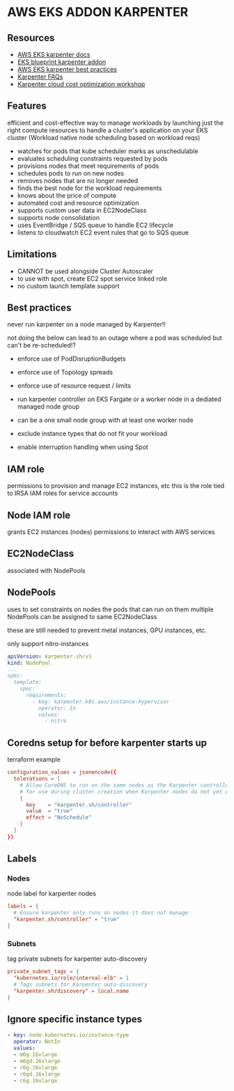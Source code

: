# AWS EKS ADDON KARPENTER

## Resources
- [AWS EKS karpenter docs](https://docs.aws.amazon.com/eks/latest/best-practices/karpenter.html)
- [EKS blueprint karpenter addon](https://aws-quickstart.github.io/cdk-eks-blueprints/addons/karpenter/#:~:text=Karpenter%20add%2Don%20is%20based,application%20on%20your%20EKS%20cluster.)
- [AWS EKS karpenter best practices](https://docs.aws.amazon.com/eks/latest/best-practices/karpenter.html)
- [Karpenter FAQs](https://karpenter.sh/docs/faq/)
- [Karpenter cloud cost optimization workshop](https://catalog.us-east-1.prod.workshops.aws/workshops/f6b4587e-b8a5-4a43-be87-26bd85a70aba/en-US/050-karpenter)

## Features
efficient and cost-effective way to manage workloads by launching just the right compute resources to handle a cluster's application on your EKS cluster
(Workload native node scheduling based on workload reqs)
- watches for pods that kube scheduler marks as unschedulable
- evaluates scheduling constraints requested by pods
- provisions nodes that meet requirements of pods
- schedules pods to run on new nodes
- removes nodes that are no longer needed
- finds the best node for the workload requirements
- knows about the price of compute
- automated cost and resource optimization
- supports custom user data in EC2NodeClass
- supports node consolidation
- uses EventBridge / SQS queue to handle EC2 lifecycle
- listens to cloudwatch EC2 event rules that go to SQS queue

## Limitations
- CANNOT be used alongside Cluster Autoscaler
- to use with spot, create EC2 spot service linked role
- no custom launch template support

## Best practices
never run karpenter on a node managed by Karpenter!!

not doing the below can lead to an outage where a pod was scheduled but can't be re-scheduled!?
- enforce use of PodDisruptionBudgets
- enforce use of Topology spreads
- enforce use of resource request / limits

- run karpenter controller on EKS Fargate or a worker node in a dediated managed node group
- can be a one small node group with at least one worker node

- exclude instance types that do not fit your workload
- enable interruption handling when using Spot

## IAM role
permissions to provision and manage EC2 instances, etc
this is the role tied to IRSA IAM roles for service accounts

## Node IAM role
grants EC2 instances (nodes) permissions to interact with AWS services

## EC2NodeClass
associated with NodePools

## NodePools
uses to set constraints on nodes the pods that can run on them
multiple NodePools can be assigned to same EC2NodeClass

these are still needed to prevent metal instances, GPU instances, etc.


only support nitro-instances
```yaml
apiVersion: karpenter.sh/v1
kind: NodePool
...
spec:
  template:
    spec:
      requirements:
        - key: karpenter.k8s.aws/instance-hypervisor
          operator: In
          values:
            - nitro
```

## Coredns setup for before karpenter starts up
terraform example
```conf
configuration_values = jsonencode({
  tolerations = [
    # Allow CoreDNS to run on the same nodes as the Karpenter controller
    # for use during cluster creation when Karpenter nodes do not yet exist
    {
      key    = "karpenter.sh/controller"
      value  = "true"
      effect = "NoSchedule"
    }
  ]
})
```

## Labels

### Nodes
node label for karpenter nodes
```conf
labels = {
  # Ensure karpenter only runs on nodes it does not manage
  "karpenter.sh/controller" = "true"
}
```

### Subnets
tag private subnets for karpenter auto-discovery

```conf
private_subnet_tags = {
  "kubernetes.io/role/internal-elb" = 1
  # Tags subnets for Karpenter auto-discovery
  "karpenter.sh/discovery" = local.name
}
```

## Ignore specific instance types

```yaml
- key: node.kubernetes.io/instance-type
  operator: NotIn
  values:
  - m6g.16xlarge
  - m6gd.16xlarge
  - r6g.16xlarge
  - r6gd.16xlarge
  - c6g.16xlarge
```